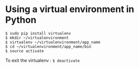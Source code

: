 # Using a virtual environment in Python
```
$ sudo pip install virtualenv
$ mkdir ~/virtualenvironment
$ virtualenv ~/virtualenvironment/app_name
$ cd ~/virtualenvironment/app_name/bin
$ source activate
```

To exit the virtualenv :
`$ deactivate`
